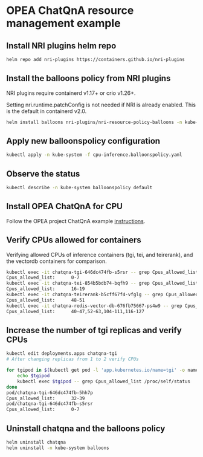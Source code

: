 # OPEA ChatQnA resource management example

## Install NRI plugins helm repo

```bash
helm repo add nri-plugins https://containers.github.io/nri-plugins
```

## Install the balloons policy from NRI plugins

NRI plugins require containerd v1.17+ or crio
v1.26+.

Setting nri.runtime.patchConfig is not needed if NRI is already
enabled. This is the default in containerd v2.0.

```bash
helm install balloons nri-plugins/nri-resource-policy-balloons -n kube-system --set nri.runtime.patchConfig=true
```

## Apply new balloonspolicy configuration

```bash
kubectl apply -n kube-system -f cpu-inference.balloonspolicy.yaml
```

## Observe the status

```bash
kubectl describe -n kube-system balloonspolicy default
```

## Install OPEA ChatQnA for CPU

Follow the OPEA project ChatQnA example [instructions](https://github.com/opea-project/GenAIInfra/blob/main/helm-charts/chatqna/README.md).

## Verify CPUs allowed for containers

Verifying allowed CPUs of inference containers (tgi, tei, and
teirerank), and the vectordb containers for comparison.

```bash
kubectl exec -it chatqna-tgi-646dc474fb-s5rsr -- grep Cpus_allowed_list /proc/self/status
Cpus_allowed_list:      0-7
kubectl exec -it chatqna-tei-854b5bdb74-bqfh9 -- grep Cpus_allowed_list /proc/self/status
Cpus_allowed_list:      16-19
kubectl exec -it chatqna-teirerank-b5cff67f4-vfglg -- grep Cpus_allowed_list /proc/self/status
Cpus_allowed_list:      48-51
kubectl exec -it chatqna-redis-vector-db-676fb75667-ps4w9 -- grep Cpus_allowed_list /proc/self/status
Cpus_allowed_list:      40-47,52-63,104-111,116-127
```

## Increase the number of tgi replicas and verify CPUs

```bash
kubectl edit deployments.apps chatqna-tgi
# After changing replicas from 1 to 2 verify CPUs

for tgipod in $(kubectl get pod -l 'app.kubernetes.io/name=tgi' -o name); do
    echo $tgipod
    kubectl exec $tgipod -- grep Cpus_allowed_list /proc/self/status
done
pod/chatqna-tgi-646dc474fb-5hh7p
Cpus_allowed_list:      32-39
pod/chatqna-tgi-646dc474fb-s5rsr
Cpus_allowed_list:      0-7
```

## Uninstall chatqna and the balloons policy

```bash
helm uninstall chatqna
helm uninstall -n kube-system balloons
```
